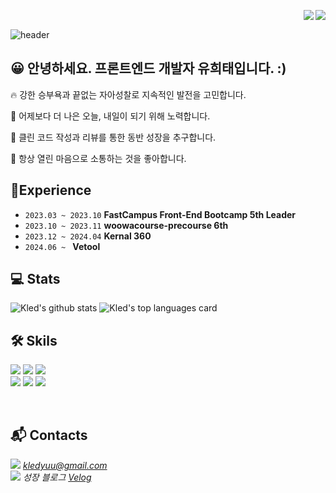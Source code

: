 <img src="https://img.shields.io/github/followers/kled?style=social" align="right" /> <img src="https://hits.seeyoufarm.com/api/count/incr/badge.svg?url=https%3A%2F%2Fgithub.com%2Fkled" align="right" /></a>

<br/>

![header](https://capsule-render.vercel.app/api?type=waving&color=gradient&customColorList=24&animation=fadeIn&height=320&section=header&text=Hi%20there!%20%F0%9F%91%8B%20%&desc=I%27m%20Kled%20Yu%20&%20-%20%EC%9D%B5%EB%AA%85&fontSize=48&fontAlign=60&fontAlignY=36&descSize=32&descAlign=70&descAlignY=52)



## 😀 안녕하세요. 프론트엔드 개발자 유희태입니다. :)

🔥 강한 승부욕과 끝없는 자아성찰로 지속적인 발전을 고민합니다.
  
💎 어제보다 더 나은 오늘, 내일이 되기 위해 노력합니다.
  
🤔 클린 코드 작성과 리뷰를 통한 동반 성장을 추구합니다.

💬 항상 열린 마음으로 소통하는 것을 좋아합니다.

## 🎒Experience

- `2023.03 ~ 2023.10` **FastCampus Front-End Bootcamp 5th Leader**
- `2023.10 ~ 2023.11` **woowacourse-precourse 6th**
- `2023.12 ~ 2024.04` **Kernal 360**
- `2024.06 ~ ` **Vetool**

## 💻 Stats
![Kled's github stats](https://github-readme-stats.vercel.app/api?username=kledyu&show_icons=true)
![Kled's top languages card](https://github-readme-stats.vercel.app/api/top-langs/?username=kledyu&layout=compact&hide=Jupyter%20Notebook)


## 🛠️ Skils
<img src="https://img.shields.io/badge/JavaScript-F7DF1E?style=flatsquare&logo=JavaScript&logoColor=white"/></a>
<img src="https://img.shields.io/badge/React-61DAFB?style=flatsquare&logo=React&logoColor=black"/></a>
<img src="https://img.shields.io/badge/TypeScript-3178C6?style=flatsquare&logo=TypeScript&logoColor=white"/></a>
<br />
<img src="https://img.shields.io/badge/SCSS-CC6699?style=flat-square&logo=SASS&logoColor=white"/></a>
<img src="https://img.shields.io/badge/TailwindCSS-06B6D4?style=flatsquare&logo=tailwindcss&logoColor=white"/></a>
<img src="https://img.shields.io/badge/StyledComponents-DB7093?style=flatsquare&logo=styledcomponents&logoColor=white"/></a>

<br/>

## 📬 Contacts
<img src="https://img.shields.io/badge/Gmail-EA4335?style=flatsquare&logo=Gmail&logoColor=white"/></a>  *kledyuu@gmail.com* <br />
<img src="https://img.shields.io/badge/Velog-20C997?style=flatsquare&logo=velog&logoColor=white"/></a>  *성장 블로그 [Velog](https://velog.io/@1017yu)*

<!---
1017yu/1017yu is a ✨ special ✨ repository because its `README.md` (this file) appears on your GitHub profile.
You can click the Preview link to take a look at your changes.
--->
